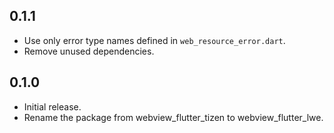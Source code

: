 ## 0.1.1

* Use only error type names defined in `web_resource_error.dart`.
* Remove unused dependencies.

## 0.1.0

* Initial release.
* Rename the package from webview_flutter_tizen to webview_flutter_lwe.

